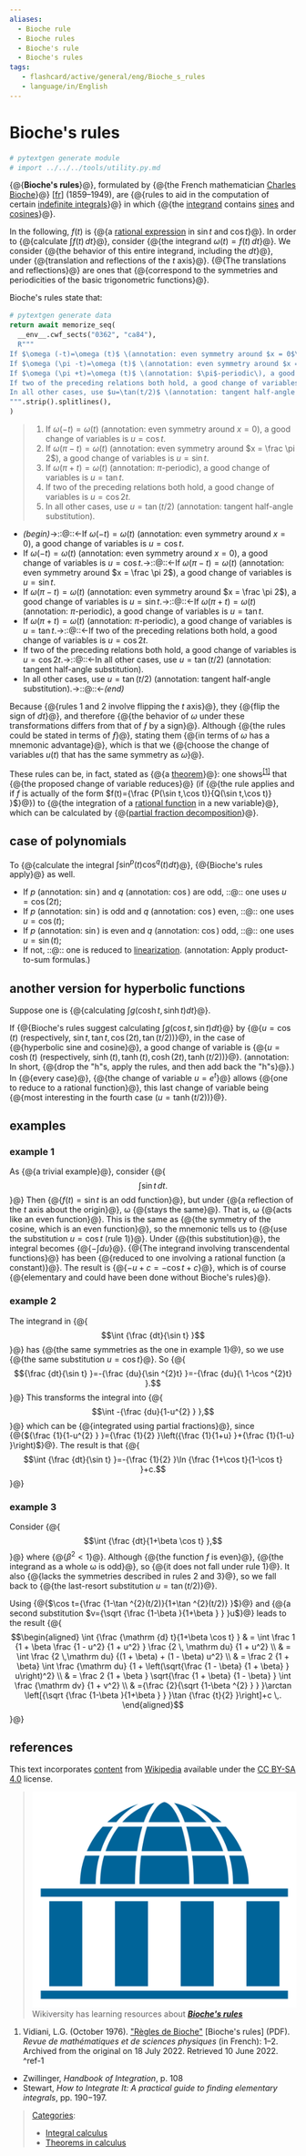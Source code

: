 ```yaml
---
aliases:
  - Bioche rule
  - Bioche rules
  - Bioche's rule
  - Bioche's rules
tags:
   - flashcard/active/general/eng/Bioche_s_rules
   - language/in/English
---
```


# Bioche's rules

```Python
# pytextgen generate module
# import ../../../tools/utility.py.md
```

<!-- | ![](../../archives/Wikimedia%20Commons/Text%20document%20with%20red%20question%20mark.svg) | This article includes a [list of references](https://en.wikipedia.org/wiki/Wikipedia:Citing%20sources), [related reading](https://en.wikipedia.org/wiki/Wikipedia:Further%20reading), or [external links](https://en.wikipedia.org/wiki/Wikipedia:External%20links), __but its sources remain unclear because it lacks [inline citations](https://en.wikipedia.org/wiki/Wikipedia:Citing%20sources#Inline_citations)__. Please help [improve](https://en.wikipedia.org/wiki/Wikipedia:WikiProject%20Reliability) this article by [introducing](https://en.wikipedia.org/wiki/Wikipedia:When%20to%20cite) more precise citations. _\(June 2022\)__\([Learn how and when to remove this message](https://en.wikipedia.org/wiki/Help:Maintenance%20template%20removal)\)_ | -->

{@{__Bioche's rules__}@}, formulated by {@{the French mathematician [Charles Bioche](Charles%20Bioche.md)}@} \[[fr](../fra/Charles%20Bioche.md)\] \(1859–1949\), are {@{rules to aid in the computation of certain [indefinite integrals](indefinite%20integral.md)}@} in which {@{the [integrand](integrand.md#terminology%20and%20notation) contains [sines](sine.md) and [cosines](cosine.md)}@}. <!--SR:!2026-11-22,398,369!2026-10-22,372,369!2026-11-30,404,369!2026-10-12,364,369-->

In the following, $f(t)$ is {@{a [rational expression](rational%20function.md) in $\sin t$ and $\cos t$}@}. In order to {@{calculate $\int f(t)\,dt$}@}, consider {@{the integrand $\omega (t)=f(t)\,dt$}@}. We consider {@{the behavior of this entire integrand, including the $dt$}@}, under {@{translation and reflections of the _t_ axis}@}. {@{The translations and reflections}@} are ones that {@{correspond to the symmetries and periodicities of the basic trigonometric functions}@}. <!--SR:!2026-12-26,688,330!2028-08-09,1165,350!2026-10-17,370,369!2026-11-01,381,369!2025-10-23,85,349!2026-11-13,391,369!2025-10-23,85,349-->

Bioche's rules state that:

```Python
# pytextgen generate data
return await memorize_seq(
  __env__.cwf_sects("0362", "ca84"),
  R"""
If $\omega (-t)=\omega (t)$ \(annotation: even symmetry around $x = 0$\), a good change of variables is $u=\cos t$.
If $\omega (\pi -t)=\omega (t)$ \(annotation: even symmetry around $x = \frac \pi 2$\), a good change of variables is $u=\sin t$.
If $\omega (\pi +t)=\omega (t)$ \(annotation: $\pi$-periodic\), a good change of variables is $u=\tan t$.
If two of the preceding relations both hold, a good change of variables is $u=\cos 2t$.
In all other cases, use $u=\tan(t/2)$ \(annotation: tangent half-angle substitution\).
""".strip().splitlines(),
)
```

<!--pytextgen generate section="0362"--><!-- The following content is generated at 2025-07-05T20:07:58.018509+08:00. Any edits will be overridden! -->

> 1. If $\omega (-t)=\omega (t)$ \(annotation: even symmetry around $x = 0$\), a good change of variables is $u=\cos t$.
> 2. If $\omega (\pi -t)=\omega (t)$ \(annotation: even symmetry around $x = \frac \pi 2$\), a good change of variables is $u=\sin t$.
> 3. If $\omega (\pi +t)=\omega (t)$ \(annotation: $\pi$-periodic\), a good change of variables is $u=\tan t$.
> 4. If two of the preceding relations both hold, a good change of variables is $u=\cos 2t$.
> 5. In all other cases, use $u=\tan(t/2)$ \(annotation: tangent half-angle substitution\).

<!--/pytextgen-->

<!--pytextgen generate section="ca84"--><!-- The following content is generated at 2025-07-05T20:07:58.075023+08:00. Any edits will be overridden! -->

- _(begin)_→::@::←If $\omega (-t)=\omega (t)$ \(annotation: even symmetry around $x = 0$\), a good change of variables is $u=\cos t$. <!--SR:!2026-03-10,392,270!2029-01-30,1295,350-->
- If $\omega (-t)=\omega (t)$ \(annotation: even symmetry around $x = 0$\), a good change of variables is $u=\cos t$.→::@::←If $\omega (\pi -t)=\omega (t)$ \(annotation: even symmetry around $x = \frac \pi 2$\), a good change of variables is $u=\sin t$. <!--SR:!2027-02-13,677,290!2027-08-18,846,310-->
- If $\omega (\pi -t)=\omega (t)$ \(annotation: even symmetry around $x = \frac \pi 2$\), a good change of variables is $u=\sin t$.→::@::←If $\omega (\pi +t)=\omega (t)$ \(annotation: $\pi$-periodic\), a good change of variables is $u=\tan t$. <!--SR:!2026-11-29,601,310!2025-11-26,223,290-->
- If $\omega (\pi +t)=\omega (t)$ \(annotation: $\pi$-periodic\), a good change of variables is $u=\tan t$.→::@::←If two of the preceding relations both hold, a good change of variables is $u=\cos 2t$. <!--SR:!2025-12-09,347,290!2029-02-18,1311,350-->
- If two of the preceding relations both hold, a good change of variables is $u=\cos 2t$.→::@::←In all other cases, use $u=\tan(t/2)$ \(annotation: tangent half-angle substitution\). <!--SR:!2027-10-18,902,330!2025-12-18,351,290-->
- In all other cases, use $u=\tan(t/2)$ \(annotation: tangent half-angle substitution\).→::@::←_(end)_ <!--SR:!2027-09-14,892,330!2026-11-18,607,310-->

<!--/pytextgen-->

Because {@{rules 1 and 2 involve flipping the _t_ axis}@}, they {@{flip the sign of _dt_}@}, and therefore {@{the behavior of _ω_ under these transformations differs from that of _ƒ_ by a sign}@}. Although {@{the rules could be stated in terms of _ƒ_}@}, stating them {@{in terms of _ω_ has a mnemonic advantage}@}, which is that we {@{choose the change of variables _u_\(_t_\) that has the same symmetry as _ω_}@}. <!--SR:!2026-11-20,396,369!2026-07-19,276,349!2026-10-09,362,369!2026-11-28,403,369!2026-11-21,397,369!2025-10-23,85,349-->

These rules can be, in fact, stated as {@{a [theorem](theorem.md)}@}: one shows<sup>[\[1\]](#^ref-1)</sup> that {@{the proposed change of variable reduces}@} \(if {@{the rule applies and if _f_ is actually of the form $f(t)={\frac {P(\sin t,\cos t)}{Q(\sin t,\cos t)} }$}@}\) to {@{the integration of a [rational function](rational%20function.md) in a new variable}@}, which can be calculated by {@{[partial fraction decomposition](partial%20fraction%20decomposition.md)}@}. <!--SR:!2026-11-23,399,369!2026-10-23,373,369!2026-10-06,359,369!2026-11-19,395,369!2026-11-27,402,369-->

## case of polynomials

To {@{calculate the integral $\int \sin ^{p}(t)\cos ^{q}(t)dt$}@}, {@{Bioche's rules apply}@} as well. <!--SR:!2026-11-29,404,369!2026-11-19,395,369-->

- If _p_ \(annotation: $\sin$\) and _q_ \(annotation: $\cos$\) are odd, ::@:: one uses $u=\cos(2t)$; <!--SR:!2026-08-10,292,349!2026-10-13,367,369-->
- If _p_ \(annotation: $\sin$\) is odd and _q_ \(annotation: $\cos$\) even, ::@:: one uses $u=\cos(t)$; <!--SR:!2026-11-19,396,369!2026-11-29,403,369-->
- If _p_ \(annotation: $\sin$\) is even and _q_ \(annotation: $\cos$\) odd, ::@:: one uses $u=\sin(t)$; <!--SR:!2026-10-26,376,369!2026-10-10,362,369-->
- If not, ::@:: one is reduced to [linearization](linearization.md). \(annotation: Apply product-to-sum formulas.\) <!--SR:!2025-10-23,85,349!2026-10-25,375,369-->

## another version for hyperbolic functions

Suppose one is {@{calculating $\int g(\cosh t,\sinh t)dt$}@}. <!--SR:!2026-11-27,402,369-->

If {@{Bioche's rules suggest calculating $\int g(\cos t,\sin t)dt$}@} by {@{$u=\cos(t)$ \(respectively, $\sin t,\tan t,\cos(2t),\tan(t/2)$\)}@}, in the case of {@{hyperbolic sine and cosine}@}, a good change of variable is {@{$u=\cosh(t)$ \(respectively, $\sinh(t),\tanh(t),\cosh(2t),\tanh(t/2)$\)}@}. \(annotation: In short, {@{drop the "h"s, apply the rules, and then add back the "h"s}@}.\) In {@{every case}@}, {@{the change of variable $u=e^{t}$}@} allows {@{one to reduce to a rational function}@}, this last change of variable being {@{most interesting in the fourth case \($u=\tanh(t/2)$\)}@}. <!--SR:!2026-11-28,403,369!2026-12-02,406,369!2026-11-24,400,369!2026-11-13,391,369!2026-11-26,401,369!2026-11-12,389,369!2025-10-23,85,349!2026-10-11,363,369!2026-10-17,368,369-->

## examples

### example 1

As {@{a trivial example}@}, consider {@{$$\int \sin t\,dt.$$}@} Then {@{$f(t)=\sin t$ is an odd function}@}, but under {@{a reflection of the _t_ axis about the origin}@}, ω {@{stays the same}@}. That is, ω {@{acts like an even function}@}. This is the same as {@{the symmetry of the cosine, which is an even function}@}, so the mnemonic tells us to {@{use the substitution $u=\cos t$ \(rule 1\)}@}. Under {@{this substitution}@}, the integral becomes {@{$-\int du$}@}. {@{The integrand involving transcendental functions}@} has been {@{reduced to one involving a rational function \(a constant\)}@}. The result is {@{$-u+c=-\cos t+c$}@}, which is of course {@{elementary and could have been done without Bioche's rules}@}. <!--SR:!2026-11-19,396,369!2026-11-19,396,369!2025-10-23,85,349!2026-11-13,391,369!2026-11-12,390,369!2026-11-18,394,369!2026-10-21,372,369!2026-11-01,381,369!2025-10-23,85,349!2026-12-01,405,369!2026-10-07,360,369!2026-10-15,367,369!2025-10-23,85,349!2026-12-03,407,369-->

### example 2

The integrand in {@{$$\int {\frac {dt}{\sin t} }$$}@} has {@{the same symmetries as the one in example 1}@}, so we use {@{the same substitution $u=\cos t$}@}. So {@{$${\frac {dt}{\sin t} }=-{\frac {du}{\sin ^{2}t} }=-{\frac {du}{\ 1-\cos ^{2}t} }.$$}@} This transforms the integral into {@{$$\int -{\frac {du}{1-u^{2} } },$$}@} which can be {@{integrated using partial fractions}@}, since {@{${\frac {1}{1-u^{2} } }={\frac {1}{2} }\left({\frac {1}{1+u} }+{\frac {1}{1-u} }\right)$}@}. The result is that {@{$$\int {\frac {dt}{\sin t} }=-{\frac {1}{2} }\ln {\frac {1+\cos t}{1-\cos t} }+c.$$}@} <!--SR:!2026-11-26,401,369!2026-12-04,408,369!2026-10-19,370,369!2026-07-06,268,349!2026-07-26,282,349!2026-11-07,385,369!2026-10-18,369,369!2026-08-02,287,349-->

### example 3

Consider {@{$$\int {\frac {dt}{1+\beta \cos t} },$$}@} where {@{$\beta ^{2}<1$}@}. Although {@{the function _f_ is even}@}, {@{the integrand as a whole ω is odd}@}, so {@{it does not fall under rule 1}@}. It also {@{lacks the symmetries described in rules 2 and 3}@}, so we fall back to {@{the last-resort substitution $u=\tan(t/2)$}@}. <!--SR:!2026-12-06,410,369!2026-12-05,409,369!2026-11-30,405,369!2025-10-23,85,349!2026-11-01,381,369!2026-11-07,386,369!2026-11-07,386,369-->

Using {@{$\cos t={\frac {1-\tan ^{2}(t/2)}{1+\tan ^{2}(t/2)} }$}@} and {@{a second substitution $v={\sqrt {\frac {1-\beta }{1+\beta } } }u$}@} leads to the result {@{$$\begin{aligned} \int {\frac {\mathrm {d} t}{1+\beta \cos t} } & = \int \frac 1 {1 + \beta \frac {1 - u^2} {1 + u^2} } \frac {2 \, \mathrm du} {1 + u^2} \\ & = \int \frac {2 \,\mathrm du} {(1 + \beta) + (1 - \beta) u^2} \\ & = \frac 2 {1 + \beta} \int \frac {\mathrm du} {1 + \left(\sqrt{\frac {1 - \beta} {1 + \beta} } u\right)^2} \\ & = \frac 2 {1 + \beta } \sqrt{\frac {1 + \beta} {1 - \beta} } \int \frac {\mathrm dv} {1 + v^2} \\ & ={\frac {2}{\sqrt {1-\beta ^{2} } } }\arctan \left[{\sqrt {\frac {1-\beta }{1+\beta } } }\tan {\frac {t}{2} }\right]+c \,. \end{aligned}$$}@} <!--SR:!2026-08-07,290,349!2026-02-14,166,329!2026-02-27,161,309-->

## references

This text incorporates [content](https://en.wikipedia.org/wiki/Bioche's_rules) from [Wikipedia](Wikipedia.md) available under the [CC BY-SA 4.0](https://creativecommons.org/licenses/by-sa/4.0/) license.

> ![Wikiversity logo](../../archives/Wikimedia%20Commons/Wikiversity%20logo%202017.svg) Wikiversity has learning resources about ___[Bioche's rules](https://en.wikiversity.org/wiki/Bioche%27s%20rules)___

1. <a id="CITEREFVidiani1976"></a> Vidiani, L.G. \(October 1976\). ["Règles de Bioche"](https://web.archive.org/web/20220718014842/http://www.georges-vidiani.com/wp-content/uploads/2016/09/Bioche-MP-Octobre-19760001.pdf) \[Bioche's rules\] \(PDF\). _Revue de mathématiques et de sciences physiques_ \(in French\): 1–2. Archived from the original on 18 July 2022. Retrieved 10 June 2022. <a id="^ref-1"></a>^ref-1

- Zwillinger, _Handbook of Integration_, p. 108
- Stewart, _How to Integrate It: A practical guide to finding elementary integrals_, pp. 190−197.

> [Categories](https://en.wikipedia.org/wiki/Help:Category):
>
> - [Integral calculus](https://en.wikipedia.org/wiki/Category:Integral%20calculus)
> - [Theorems in calculus](https://en.wikipedia.org/wiki/Category:Theorems%20in%20calculus)
